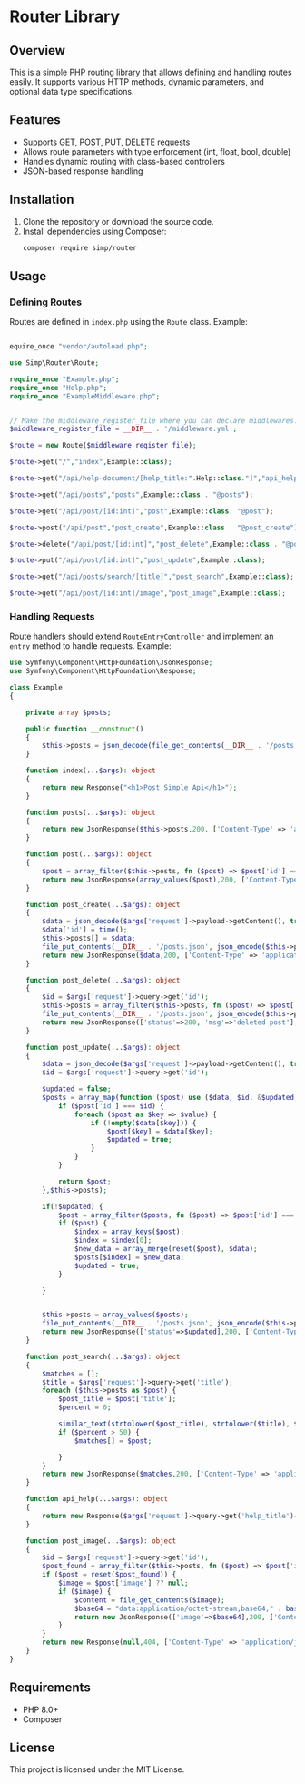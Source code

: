 # Router Library

## Overview
This is a simple PHP routing library that allows defining and handling routes easily. It supports various HTTP methods, dynamic parameters, and optional data type specifications.

## Features
- Supports GET, POST, PUT, DELETE requests
- Allows route parameters with type enforcement (int, float, bool, double)
- Handles dynamic routing with class-based controllers
- JSON-based response handling

## Installation
1. Clone the repository or download the source code.
2. Install dependencies using Composer:
   ```sh
   composer require simp/router
   ```

## Usage

### Defining Routes
Routes are defined in `index.php` using the `Route` class. Example:

```php

equire_once "vendor/autoload.php";

use Simp\Router\Route;

require_once "Example.php";
require_once "Help.php";
require_once "ExampleMiddleware.php";


// Make the middleware_register_file where you can declare middlewares.
$middleware_register_file = __DIR__ . '/middleware.yml';

$route = new Route($middleware_register_file);

$route->get("/","index",Example::class);

$route->get("/api/help-document/[help_title:".Help::class."]","api_help",Example::class . "@help");

$route->get("/api/posts","posts",Example::class . "@posts");

$route->get("/api/post/[id:int]","post",Example::class. "@post");

$route->post("/api/post","post_create",Example::class . "@post_create");

$route->delete("/api/post/[id:int]","post_delete",Example::class . "@post_delete");

$route->put("/api/post/[id:int]","post_update",Example::class);

$route->get("/api/posts/search/[title]","post_search",Example::class);

$route->get("/api/post/[id:int]/image","post_image",Example::class);

```

### Handling Requests
Route handlers should extend `RouteEntryController` and implement an `entry` method to handle requests. Example:

```php
use Symfony\Component\HttpFoundation\JsonResponse;
use Symfony\Component\HttpFoundation\Response;

class Example
{

    private array $posts;

    public function __construct()
    {
        $this->posts = json_decode(file_get_contents(__DIR__ . '/posts.json'), true);
    }

    function index(...$args): object
    {
        return new Response("<h1>Post Simple Api</h1>");
    }

    function posts(...$args): object
    {
        return new JsonResponse($this->posts,200, ['Content-Type' => 'application/json']);
    }

    function post(...$args): object
    {
        $post = array_filter($this->posts, fn ($post) => $post['id'] === $args['request']->query->get('id'));
        return new JsonResponse(array_values($post),200, ['Content-Type' => 'application/json']);
    }

    function post_create(...$args): object
    {
        $data = json_decode($args['request']->payload->getContent(), true);
        $data['id'] = time();
        $this->posts[] = $data;
        file_put_contents(__DIR__ . '/posts.json', json_encode($this->posts, JSON_PRETTY_PRINT));
        return new JsonResponse($data,200, ['Content-Type' => 'application/json']);
    }

    function post_delete(...$args): object
    {
        $id = $args['request']->query->get('id');
        $this->posts = array_filter($this->posts, fn ($post) => $post['id'] !== $id);
        file_put_contents(__DIR__ . '/posts.json', json_encode($this->posts, JSON_PRETTY_PRINT));
        return new JsonResponse(['status'=>200, 'msg'=>'deleted post'],200, ['Content-Type' => 'application/json']);
    }

    function post_update(...$args): object
    {
        $data = json_decode($args['request']->payload->getContent(), true);
        $id = $args['request']->query->get('id');

        $updated = false;
        $posts = array_map(function ($post) use ($data, $id, &$updated,&$count) {
            if ($post['id'] === $id) {
                foreach ($post as $key => $value) {
                    if (!empty($data[$key])) {
                        $post[$key] = $data[$key];
                        $updated = true;
                    }
                }
            }

            return $post;
        },$this->posts);

        if(!$updated) {
            $post = array_filter($posts, fn ($post) => $post['id'] === $id);
            if ($post) {
                $index = array_keys($post);
                $index = $index[0];
                $new_data = array_merge(reset($post), $data);
                $posts[$index] = $new_data;
                $updated = true;
            }

        }


        $this->posts = array_values($posts);
        file_put_contents(__DIR__ . '/posts.json', json_encode($this->posts, JSON_PRETTY_PRINT));
        return new JsonResponse(['status'=>$updated],200, ['Content-Type' => 'application/json']);
    }

    function post_search(...$args): object
    {
        $matches = [];
        $title = $args['request']->query->get('title');
        foreach ($this->posts as $post) {
            $post_title = $post['title'];
            $percent = 0;

            similar_text(strtolower($post_title), strtolower($title), $percent);
            if ($percent > 50) {
                $matches[] = $post;

            }
        }
        return new JsonResponse($matches,200, ['Content-Type' => 'application/json']);
    }

    function api_help(...$args): object
    {
        return new Response($args['request']->query->get('help_title')->content , 200);
    }

    function post_image(...$args): object
    {
        $id = $args['request']->query->get('id');
        $post_found = array_filter($this->posts, fn ($post) => $post['id'] === $id);
        if ($post = reset($post_found)) {
            $image = $post['image'] ?? null;
            if ($image) {
                $content = file_get_contents($image);
                $base64 = "data:application/octet-stream;base64," . base64_encode($content);
                return new JsonResponse(['image'=>$base64],200, ['Content-Type' => "application/json"]);
            }
        }
        return new Response(null,404, ['Content-Type' => 'application/json']);
    }
}
```

## Requirements
- PHP 8.0+
- Composer

## License
This project is licensed under the MIT License.

